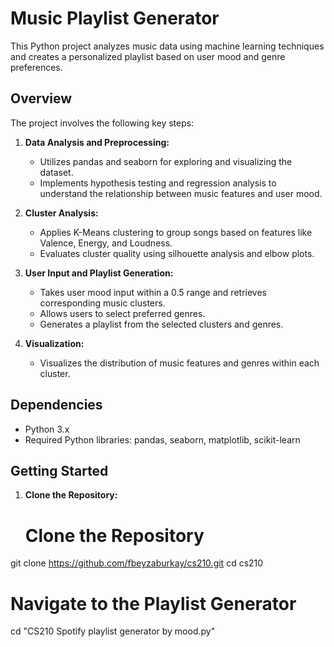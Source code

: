 # Music Playlist Generator

This Python project analyzes music data using machine learning techniques and creates a personalized playlist based on user mood and genre preferences.

## Overview

The project involves the following key steps:

1. **Data Analysis and Preprocessing:**
   - Utilizes pandas and seaborn for exploring and visualizing the dataset.
   - Implements hypothesis testing and regression analysis to understand the relationship between music features and user mood.

2. **Cluster Analysis:**
   - Applies K-Means clustering to group songs based on features like Valence, Energy, and Loudness.
   - Evaluates cluster quality using silhouette analysis and elbow plots.

3. **User Input and Playlist Generation:**
   - Takes user mood input within a 0.5 range and retrieves corresponding music clusters.
   - Allows users to select preferred genres.
   - Generates a playlist from the selected clusters and genres.

4. **Visualization:**
   - Visualizes the distribution of music features and genres within each cluster.

## Dependencies

- Python 3.x
- Required Python libraries: pandas, seaborn, matplotlib, scikit-learn

## Getting Started

1. **Clone the Repository:**
   # Clone the Repository
git clone https://github.com/fbeyzaburkay/cs210.git
cd cs210

# Navigate to the Playlist Generator
cd "CS210 Spotify playlist generator by mood.py"


